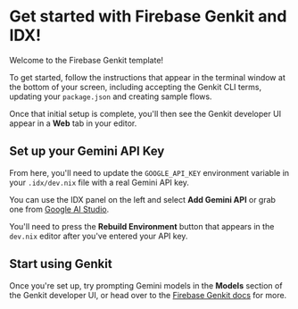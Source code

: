 # Get started with Firebase Genkit and IDX!

Welcome to the Firebase Genkit template!

To get started, follow the instructions that appear in the terminal window
at the bottom of your screen, including accepting the Genkit CLI terms,
updating your `package.json` and creating sample flows.

Once that initial setup is complete, you'll then see the Genkit developer
UI appear in a **Web** tab in your editor.

## Set up your Gemini API Key

From here, you'll need to update the `GOOGLE_API_KEY` environment variable
in your `.idx/dev.nix` file with a real Gemini API key.

You can use the IDX panel on the left and select **Add Gemini API** or grab
one from [Google AI Studio](https://aistudio.google.com/app/apikey).

You'll need to press the **Rebuild Environment** button that appears in the
`dev.nix` editor after you've entered your API key.

## Start using Genkit

Once you're set up, try prompting Gemini models in the **Models** section of
the Genkit developer UI, or head over to the
[Firebase Genkit docs](https://firebase.google.com/docs/genkit) for more.